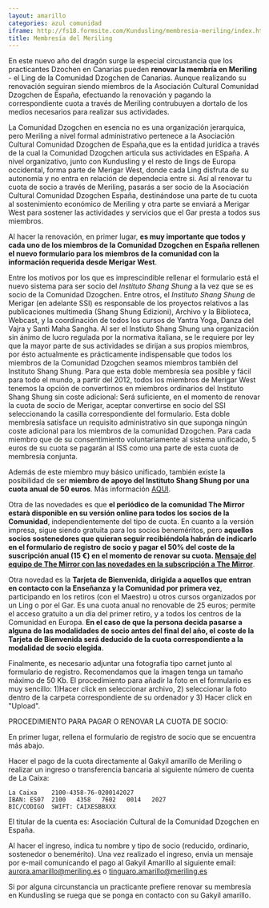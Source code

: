 ```yaml
---
layout: amarillo
categories: azul comunidad
iframe: http://fs18.formsite.com/Kundusling/membresia-meriling/index.html
title: Membresía del Meriling
---
```

En este nuevo año del dragón surge la especial circustancia que los practicantes Dzochen en Canarias pueden **renovar la membría en Meriling** - el Ling de la Comunidad Dzogchen de Canarias.
Aunque realizando su renovación seguiran siendo miembros de la Asociación Cultural Comunidad Dzogchen de España, efectuando la renovación y pagando la correspondiente cuota a través de Meriling contrubuyen a dortalo de los medios necesarios para realizar sus actividades.

La Comunidad Dzogchen en esencia no es una organización jerarquica, pero Meriling a nivel formal administrativo pertenece a la Asociación Cultural Comunidad Dzogchen de España,que es la entidad juridíca a través de la cual la Comunidad Dzogchen articula sus actividades en ESpaña. A nivel organizativo, junto con Kundusling y el resto de lings de Europa occidental, forma parte de Merigar West, donde cada Ling disfruta de su autonomía y no entra en relación de dependecia entre si. Así al renovar tu cuota de socio a través de Meriling, pasarás a ser socio de la Asociación Cultural Comunidad Dzogchen España, destinándose una parte de tu cuota al sostenimiento económico de Meriling y otra parte se enviará a Merigar West para sostener las actividades y servicios que el Gar presta a todos sus miembros.

Al hacer la renovación, en primer lugar, **es muy importante que todos y cada uno de los miembros de la Comunidad Dzogchen en España rellenen el nuevo formulario para los miembros de la comunidad con la información requerida desde Merigar West**.

Entre los motivos por los que es imprescindible rellenar el formulario está el nuevo sistema para ser socio del *Instituto Shang Shung* a la vez que se es socio de la Comunidad Dzogchen.
Entre otros, el *Instituto Shang Shung* de Merigar (en adelante SSI) es responsable de los proyectos relativos a las publicaciones multimedia (Shang Shung Edizioni), Archivo y la Biblioteca, Webcast, y la coordinación de todos los cursos de Yantra Yoga, Danza del Vajra y Santi Maha Sangha.
Al ser el Instiuto Shang Shung una organización sin ánimo de lucro regulada por la normativa italiana, se le requiere por ley que la mayor parte de sus actividades se dirijan a sus propios miembros, por ésto actualmente es prácticamente indispensable que todos los miembros de la Comunidad Dzogchen seamos miembros también del Instituto Shang Shung.
Para que esta doble membresía sea posible y fácil para todo el mundo, a partir del 2012, todos los miembros de Merigar West tenemos la opción de convertirnos en miembros ordinarios del Instituto Shang Shung sin coste adicional: Será suficiente, en el momento de renovar la cuota de socio de Merigar, aceptar convertirse en socio del SSI seleccionando la casilla correspondiente del formulario.
Esta doble membresía satisface un requisito administrativo sin que suponga ningún coste adicional para los miembros de la comunidad Dzogchen.
Para cada miembro que de su consentimiento voluntariamente al sistema unificado, 5 euros de su cuota se pagarán al ISS como una parte de esta cuota de membresía conjunta.

Además de este miembro muy básico unificado, también existe la posibilidad de ser **miembro de apoyo del Instituto Shang Shung por una cuota anual de 50 euros**. Más información [AQUI](http://kundusling.squarespace.com/blog-comunidad-dzogchen/2012/2/8/campaa-2012-membresia-de-shang-shung-institute.html).

Otra de las novedades es que **el periódico de la comunidad The Mirror estarà disponible en su versión online para todos los socios de la Comunidad**, independientemente del tipo de cuota. En cuanto a la versión impresa, sigue siendo gratuita para los socios beneméritos, pero **aquellos socios sostenedores que quieran seguir recibiéndola habrán de indicarlo en el formulario de registro de socio y pagar el 50% del coste de la suscripción anual (15 €) en el momento de renovar su cuota. [Mensaje del equipo de The Mirror con las novedades en la subscripción a The Mirror](http://gallery.mailchimp.com/c9856e3f931f78bb8d206fa1e/files/The_Mirror.pdf)**.

Otra novedad es la **Tarjeta de Bienvenida, dirigida a aquellos que entran en contacto con la Enseñanza y la Comunidad por primera vez**, participando en los retiros (con el Maestro) u otros cursos organizados por un Ling o por el Gar. Es una cuota anual no renovable de 25 euros; permite el acceso gratuito a un día del primer retiro, y a todos los centros de la Comunidad en Europa. **En el caso de que la persona decida pasarse a alguna de las modalidades de socio antes del final del año, el coste de la Tarjeta de Bienvenida será deducido de la cuota correspondiente a la modalidad de socio elegida**.

Finalmente, es necesario adjuntar una fotografía tipo carnet junto al formulario de registro. Recomendamos que la imagen tenga un tamaño máximo de 50 Kb. El procedimiento para añadir la foto en el formulario es muy sencillo: 1)Hacer click en seleccionar archivo, 2) seleccionar la foto dentro de la carpeta correspondiente de su ordenador y 3) Hacer click en "Upload".

PROCEDIMIENTO PARA PAGAR O RENOVAR LA CUOTA DE SOCIO:

En primer lugar, rellena el formulario de registro de socio que se encuentra más abajo.

Hacer el pago de la cuota directamente al Gakyil amarillo de Meriling o realizar un ingreso o transferencia bancaria al siguiente número de cuenta de La Caixa:

	La Caixa    2100-4358-76-0200142027
	IBAN: ES07  2100   4358   7602   0014   2027
	BIC/CODIGO  SWIFT: CAIXESBBXXX

El titular de la cuenta es: Asociación Cultural de la Comunidad Dzogchen en España.

Al hacer el ingreso, indica tu nombre y tipo de socio (reducido, ordinario, sostenedor o benemérito). Una vez realizado el ingreso, envia un mensaje por e-mail comunicando el pago al Gakyil Amarillo al siguiente email: <aurora.amarillo@meriling.es> o <tinguaro.amarillo@meriling.es>

Si por alguna circunstancia un practicante prefiere renovar su membresía en Kundusling se ruega que se ponga en contacto con su Gakyil amarillo.